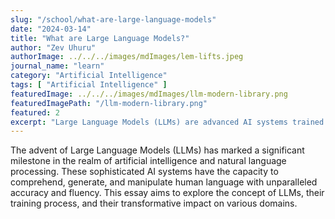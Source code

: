 ```yaml
---
slug: "/school/what-are-large-language-models"
date: "2024-03-14"
title: "What are Large Language Models?"
author: "Zev Uhuru"
authorImage: ../../../images/mdImages/lem-lifts.jpeg
journal_name: "learn"
category: "Artificial Intelligence"
tags: [ "Artificial Intelligence" ]
featuredImage: ../../../images/mdImages/llm-modern-library.png
featuredImagePath: "/llm-modern-library.png"
featured: 2
excerpt: "Large Language Models (LLMs) are advanced AI systems trained on massive amounts of text data, enabling them to understand."
---
```


The advent of Large Language Models (LLMs) has marked a significant milestone in the realm of artificial intelligence and natural language processing. These sophisticated AI systems have the capacity to comprehend, generate, and manipulate human language with unparalleled accuracy and fluency. This essay aims to explore the concept of LLMs, their training process, and their transformative impact on various domains.